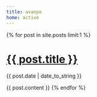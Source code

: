 ```yaml
---
title: avanpo
home: active
---
```


{% for post in site.posts limit:1 %}
<h1><a href="{{ post.url }}">{{ post.title }}</a></h1>
<p class="date">{{ post.date | date_to_string }}</p>

{{ post.content }}
{% endfor %}
